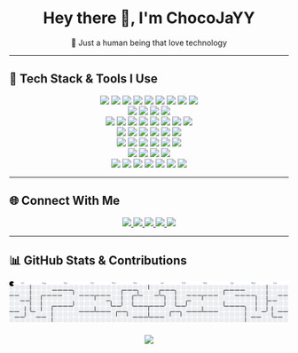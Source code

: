 <h1 align="center">Hey there 👋, I'm ChocoJaYY</h1>
<p align="center">🧠 Just a human being that love technology</p>

---

## 🧠 Tech Stack & Tools I Use

<div align="center">

<!-- Programming Languages -->
<img src="https://img.shields.io/badge/-TypeScript-3178C6?logo=typescript&logoColor=white&style=for-the-badge" />
<img src="https://img.shields.io/badge/-Go-00ADD8?logo=go&logoColor=white&style=for-the-badge" />
<img src="https://img.shields.io/badge/-Python-3776AB?logo=python&logoColor=white&style=for-the-badge" />
<img src="https://img.shields.io/badge/-Bash-121011?logo=gnubash&logoColor=white&style=for-the-badge" />
<img src="https://img.shields.io/badge/-C-A8B9CC?logo=c&logoColor=black&style=for-the-badge" />
<img src="https://img.shields.io/badge/-C++-00599C?logo=cpp&logoColor=white&style=for-the-badge" />
<img src="https://img.shields.io/badge/-Kotlin-7F52FF?logo=kotlin&logoColor=white&style=for-the-badge" />
<img src="https://img.shields.io/badge/-JavaScript-F7DF1E?logo=javascript&logoColor=black&style=for-the-badge" />
<img src="https://img.shields.io/badge/-PHP-777BB4?logo=php&logoColor=white&style=for-the-badge" />

<br>

<!-- Web, UI & Frontend -->
<img src="https://img.shields.io/badge/-TailwindCSS-06B6D4?logo=tailwindcss&logoColor=white&style=for-the-badge" />
<img src="https://img.shields.io/badge/-HTML5-E34F26?logo=html5&logoColor=white&style=for-the-badge" />
<img src="https://img.shields.io/badge/-Handlebars-000000?logo=handlebarsdotjs&logoColor=white&style=for-the-badge" />
<img src="https://img.shields.io/badge/-npm-CB3837?logo=npm&logoColor=white&style=for-the-badge" />

<br>

<!-- OS, Platforms & Cloud -->
<img src="https://img.shields.io/badge/-Linux-FCC624?logo=linux&logoColor=black&style=for-the-badge" />
<img src="https://img.shields.io/badge/-Ubuntu-E95420?logo=ubuntu&logoColor=white&style=for-the-badge" />
<img src="https://img.shields.io/badge/-Debian-A81D33?logo=debian&logoColor=white&style=for-the-badge" />
<img src="https://img.shields.io/badge/-CentOS-262577?logo=centos&logoColor=white&style=for-the-badge" />
<img src="https://img.shields.io/badge/-AWS-232F3E?logo=amazonaws&logoColor=white&style=for-the-badge" />
<img src="https://img.shields.io/badge/-Azure-0078D4?logo=microsoftazure&logoColor=white&style=for-the-badge" />
<img src="https://img.shields.io/badge/-GCP-4285F4?logo=googlecloud&logoColor=white&style=for-the-badge" />
<img src="https://img.shields.io/badge/-DigitalOcean-0080FF?logo=digitalocean&logoColor=white&style=for-the-badge" />

<br>

<!-- DevOps & Tools -->
<img src="https://img.shields.io/badge/-Docker-2496ED?logo=docker&logoColor=white&style=for-the-badge" />
<img src="https://img.shields.io/badge/-Kubernetes-326CE5?logo=kubernetes&logoColor=white&style=for-the-badge" />
<img src="https://img.shields.io/badge/-Nginx-009639?logo=nginx&logoColor=white&style=for-the-badge" />
<img src="https://img.shields.io/badge/-Apache-D22128?logo=apache&logoColor=white&style=for-the-badge" />
<img src="https://img.shields.io/badge/-Git-F05032?logo=git&logoColor=white&style=for-the-badge" />
<img src="https://img.shields.io/badge/-Heroku-430098?logo=heroku&logoColor=white&style=for-the-badge" />

<br>

<!-- AI, ML, Data -->
<img src="https://img.shields.io/badge/-Anaconda-44A833?logo=anaconda&logoColor=white&style=for-the-badge" />
<img src="https://img.shields.io/badge/-Kaggle-20BEFF?logo=kaggle&logoColor=white&style=for-the-badge" />
<img src="https://img.shields.io/badge/-TensorFlow-FF6F00?logo=tensorflow&logoColor=white&style=for-the-badge" />
<img src="https://img.shields.io/badge/-PyTorch-EE4C2C?logo=pytorch&logoColor=white&style=for-the-badge" />
<img src="https://img.shields.io/badge/-OpenCV-5C3EE8?logo=opencv&logoColor=white&style=for-the-badge" />
<img src="https://img.shields.io/badge/-SQLite-003B57?logo=sqlite&logoColor=white&style=for-the-badge" />

<br>

<!-- Mobile & Hardware -->
<img src="https://img.shields.io/badge/-Android-3DDC84?logo=android&logoColor=white&style=for-the-badge" />
<img src="https://img.shields.io/badge/-Flutter-02569B?logo=flutter&logoColor=white&style=for-the-badge" />
<img src="https://img.shields.io/badge/-Arduino-00979D?logo=arduino&logoColor=white&style=for-the-badge" />
<img src="https://img.shields.io/badge/-RaspberryPi-A22846?logo=raspberrypi&logoColor=white&style=for-the-badge" />

<br>

<!-- Design & Media -->
<img src="https://img.shields.io/badge/-Blender-F5792A?logo=blender&logoColor=white&style=for-the-badge" />
<img src="https://img.shields.io/badge/-GIMP-5C5543?logo=gimp&logoColor=white&style=for-the-badge" />
<img src="https://img.shields.io/badge/-Unreal%20Engine-313131?logo=unrealengine&logoColor=white&style=for-the-badge" />
<img src="https://img.shields.io/badge/-Photoshop-31A8FF?logo=adobephotoshop&logoColor=white&style=for-the-badge" />
<img src="https://img.shields.io/badge/-Premiere%20Pro-9999FF?logo=adobepremierepro&logoColor=white&style=for-the-badge" />
<img src="https://img.shields.io/badge/-After%20Effects-9999FF?logo=adobeaftereffects&logoColor=white&style=for-the-badge" />
<img src="https://img.shields.io/badge/-Audition-9999FF?logo=adobeaudition&logoColor=white&style=for-the-badge" />

</div>

---

## 🌐 Connect With Me

<p align="center">
  <a href="https://linkedin.com/in/spjay/">
    <img src="https://img.shields.io/static/v1?message=LinkedIn&logo=linkedin&label=&color=0077B5&logoColor=white&labelColor=&style=for-the-badge" height="25" />
  </a>
  <a href="https://facebook.com/spjay">
    <img src="https://img.shields.io/static/v1?message=Facebook&logo=facebook&label=&color=1877F2&logoColor=white&labelColor=&style=for-the-badge" height="25" />
  </a>
  <a href="https://t.me/waruni666">
    <img src="https://img.shields.io/static/v1?message=Telegram&logo=telegram&label=&color=2CA5E0&logoColor=white&labelColor=&style=for-the-badge" height="25" />
  </a>
  <a href="https://youtube.com/@SPJay99">
    <img src="https://img.shields.io/static/v1?message=YouTube&logo=youtube&label=&color=FF0000&logoColor=white&labelColor=&style=for-the-badge" height="25" />
  </a>
  <a href="https://paypal.me/@JanithPremarathne">
    <img src="https://img.shields.io/static/v1?message=PayPal&logo=paypal&label=&color=00457C&logoColor=white&labelColor=&style=for-the-badge" height="25" />
  </a>
</p>

---

## 📊 GitHub Stats & Contributions

<div align="center">
  <!--<img src="https://streak-stats.demolab.com?user=ChocoJaYY&theme=dracula&hide_border=false&border_radius=5" height="150" />
  <br><br> -->
  <picture>
    <source media="(prefers-color-scheme: dark)" srcset="https://raw.githubusercontent.com/ChocoJaYY/ChocoJaYY/output/pacman-contribution-graph-dark.svg">
    <source media="(prefers-color-scheme: light)" srcset="https://raw.githubusercontent.com/ChocoJaYY/ChocoJaYY/output/pacman-contribution-graph.svg">
    <img alt="pacman contribution graph" src="https://raw.githubusercontent.com/ChocoJaYY/ChocoJaYY/output/pacman-contribution-graph.svg">
  </picture>
  <br><br>
  <img src="https://profile-counter.glitch.me/ChocoJaYY/count.svg?" />
</div>
